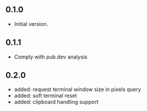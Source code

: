 ## 0.1.0

- Initial version.

## 0.1.1

- Comply with pub.dev analysis

## 0.2.0

- added: request terminal window size in pixels query
- added: soft terminal reset
- added: clipboard handling support
